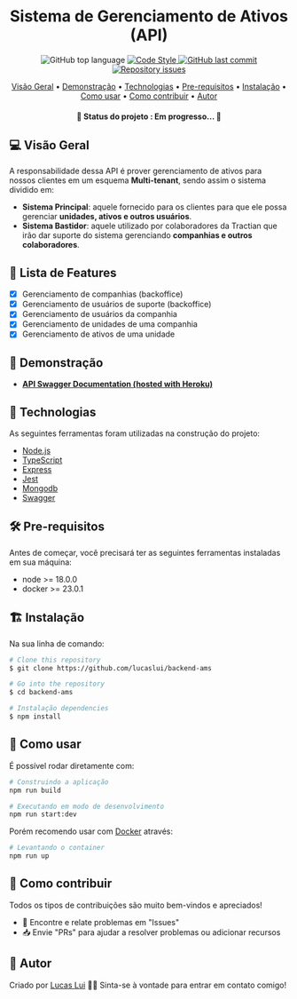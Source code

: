 <h1 align="center"> Sistema de Gerenciamento de Ativos (API) </h1>

<p align="center">
  <img alt="GitHub top language" src="https://img.shields.io/github/languages/top/lucaslui/blog-backend">
  <a href="http://standardjs.com">
    <img alt="Code Style" src="https://img.shields.io/badge/code%20style-standard-brightgreen.svg">
  </a>
  <a href="https://github.com/tgmarinho/nlw1/commits/master">
    <img alt="GitHub last commit" src="https://img.shields.io/github/last-commit/lucaslui/blog-backend">
  </a>
  <a href="https://github.com/lukemorales/rocketshoes-react-native/issues">
    <img alt="Repository issues" src="https://img.shields.io/github/issues/lucaslui/blog-backend.svg">
  </a>
</p>

<p align="center">
 <a href="#overview">Visão Geral</a> •
 <a href="#demo">Demonstração</a> • 
 <a href="#technologies">Technologias</a> • 
 <a href="#prerequisites">Pre-requisitos</a> • 
 <a href="#install">Instalação</a> • 
 <a href="#usage">Como usar</a> • 
 <a href="#contributing">Como contribuir</a> • 
 <a href="#author">Autor</a>
</p>

<h4 align="center"> 🚧  <b> Status do projeto </b>: Em progresso...  🚧 </h4>

<h2 id="overview"> 💻 Visão Geral </h2>

A responsabilidade dessa API é prover gerenciamento de ativos para nossos clientes em um esquema **Multi-tenant**, sendo assim o sistema dividido em:

 - **Sistema Principal**: aquele fornecido para os clientes para que ele possa gerenciar **unidades, ativos e outros usuários**.
 - **Sistema Bastidor**: aquele utilizado por colaboradores da Tractian que irão dar suporte do sistema gerenciando **companhias e outros colaboradores**. 

<!-- <h1 align="center">
    <img alt="general-vision" title="#general-vision" src="./docs/architecture/general-vision.png" />
</h1> -->

## 📑 Lista de Features

- [x] Gerenciamento de companhias (backoffice)
- [x] Gerenciamento de usuários de suporte (backoffice)
- [x] Gerenciamento de usuários da companhia
- [x] Gerenciamento de unidades de uma companhia
- [x] Gerenciamento de ativos de uma unidade

<h2 id="demo"> 🧪 Demonstração </h2>

  - [**API Swagger Documentation (hosted with Heroku)**](https://ams-api.onrender.com/docs/)

<h2 id="technologies"> 🧰 Technologias </h2>

As seguintes ferramentas foram utilizadas na construção do projeto:

- [Node.js](https://nodejs.org/en/)
- [TypeScript](https://www.typescriptlang.org/)
- [Express](https://expressjs.com/pt-br/)
- [Jest](https://jestjs.io/)
- [Mongodb](https://www.mongodb.com/)
- [Swagger](https://swagger.io/)

<h2 id="prerequisites"> 🛠 Pre-requisitos </h2>

Antes de começar, você precisará ter as seguintes ferramentas instaladas em sua máquina:

  - node >= 18.0.0
  - docker >= 23.0.1

<h2 id="install"> 🏗️ Instalação </h2>

Na sua linha de comando:

```bash
# Clone this repository
$ git clone https://github.com/lucaslui/backend-ams

# Go into the repository
$ cd backend-ams

# Instalação dependencies
$ npm install
```

<h2 id="usage"> 🚀 Como usar </h2>

É possível rodar diretamente com:

```sh
# Construindo a aplicação
npm run build

# Executando em modo de desenvolvimento
npm run start:dev
```

Porém recomendo usar com [Docker](https://www.docker.com) através:

```sh
# Levantando o container
npm run up
```

<h2 id="contributing"> 🤝 Como contribuir </h2>

Todos os tipos de contribuições são muito bem-vindos e apreciados!

- 🐛 Encontre e relate problemas em "Issues"
- 📥 Envie "PRs" para ajudar a resolver problemas ou adicionar recursos

<h2 id="author"> 👤 Autor </h2>

Criado por [Lucas Lui](https://www.linkedin.com/in/lucas-lui-motta/) 👋🏽 Sinta-se à vontade para entrar em contato comigo!